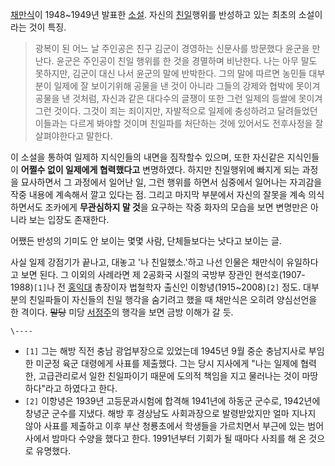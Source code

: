 [채만식](%EC%B1%84%EB%A7%8C%EC%8B%9D.md)이 1948~1949년 발표한
[소설](%EC%86%8C%EC%84%A4.md). 자신의 [친일](%EC%B9%9C%EC%9D%BC.md)행위를 반성하고 있는
최초의 소설이라는 것이 특징.

> 광복이 된 어느 날 주인공은 친구 김군이 경영하는 신문사를 방문했다 윤군을 만난다. 윤군은 주인공이 친일 행위를 한 것을 경멸하며
비난한다. 나는 아무 말도 못하지만, 김군이 대신 나서 윤군의 말에 반박한다. 그의 말에 따르면 농민들 대부분이 일제에 잘 보이기위해 공물을
낸 것이 아니라 그들의 강제와 협박에 못이겨 공물을 낸 것처럼, 자신과 같은 대다수의 글쟁이 또한 그런 일제의 등쌀에 못이겨 그런 것이다.
그것이 죄는 죄이지만, 자발적으로 일제에 충성하려고 달려들었던 이들과는 다르게 봐야할 것이며 친일파를 처단하는 것에 있어서도 전후사정을 잘
살펴야한다고 말한다.

  
이 소설을 통하여 일제하 지식인들의 내면을 짐작할수 있으며, 또한 자신같은 지식인들이 **어쩔수 없이 일제에게 협력했다고** 변명하였다.
하지만 친일행위에 빠지게 되는 과정을 묘사하면서 그 과정에서 일어난 일, 그런 행위를 하면서 심중에서 일어나는 자괴감을 작중 내용에 계속해서
깔고 있다는 점. 그리고 마지막 부분에서 자신의 잘못을 계속 의식하면서도 조카에게 **무관심하지 말 것**을 요구하는 작중 화자의 모습을
보면 변명만은 아니라 보는 입장도 존재한다.

어쨌든 반성의 기미도 안 보이는 몇몇 사람, 단체들보다는 낫다고 보이는 글.

사실 일제 강점기가 끝나고, 대놓고 '나 친일했소.'하고 나선 인물은 채만식이 유일하다고 보면 된다. 그 이외의 사례라면 제 2공화국 시절의
국방부 장관인 현석호(1907-1988)`[1]`나 전 [홍익대](%ED%99%8D%EC%9D%B5%EB%8C%80.md) 총장이자
법철학자 출신인 이항녕(1915~2008)`[2]` 정도. 대부분의 친일파들이 자신들의 친일 행각을 숨기려고 했을 때 채만식은 오히려
양심선언을 한 격이다. <del>말당</del> 미당 [서정주](%EC%84%9C%EC%A0%95%EC%A3%BC.md)의 행각을 보면
금방 이해가 갈 듯.

`\----`

  * `[1]` 그는 해방 직전 충남 광업부장으로 있었는데 1945년 9월 중순 충남지사로 부임한 미군정 육군 대령에게 사표를 제출했다. 그는 당시 지사에게 "나는 일제에 협력한, 고급관리로서 일한 친일파이기 때문에 도의적 책임을 지고 물러나는 것이 마땅하다"라고 하였다고 한다.
  * `[2]` 이항녕은 1939년 고등문과시험에 합격해 1941년에 하동군 군수로, 1942년에 창녕군 군수를 지냈다. 해방 후 경상남도 사회과장으로 발령받았지만 얼마 지나지 않아 사표를 제출하고 이후 부산 청룡초에서 학생들을 가르치면서 부근에 있는 범어사에서 밤마다 수양을 했다고 한다. 1991년부터 기회가 될 때마다 사죄를 해 온 것으로 유명했다.

